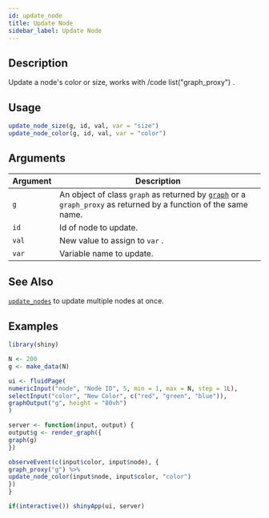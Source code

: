 ```yaml
---
id: update_node
title: Update Node
sidebar_label: Update Node
---
```


## Description

Update a node's color or size, works with /code list("graph_proxy") .


## Usage

```r
update_node_size(g, id, val, var = "size")
update_node_color(g, id, val, var = "color")
```


## Arguments

Argument      |Description
------------- |----------------
`g`     |     An object of class `graph` as returned by [`graph`](#graph) or a `graph_proxy`  as returned by a function of the same name.
`id`     |     Id of node to update.
`val`     |     New value to assign to `var` .
`var`     |     Variable name to update.


## See Also

[`update_nodes`](#updatenodes) to update multiple nodes at once.


## Examples

```r
library(shiny)

N <- 200
g <- make_data(N)

ui <- fluidPage(
numericInput("node", "Node ID", 5, min = 1, max = N, step = 1L),
selectInput("color", "New Color", c("red", "green", "blue")),
graphOutput("g", height = "80vh")
)

server <- function(input, output) {
output$g <- render_graph({
graph(g)
})

observeEvent(c(input$color, input$node), {
graph_proxy("g") %>%
update_node_color(input$node, input$color, "color")
})
}

if(interactive()) shinyApp(ui, server)
```


